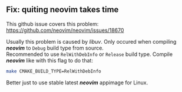 ## Fix: quiting neovim takes time

This github issue covers this problem: https://github.com/neovim/neovim/issues/18670

Usually this problem is caused by *libuv*. Only occured when compiling ***neovim*** to `Debug` build type from source.  
Recommended to use `RelWithDebInfo` or `Release` build type. Compile ***neovim*** like with this flag to do that: 
```bash
make CMAKE_BUILD_TYPE=RelWithDebInfo
```

Better just to use stable latest ***neovim*** appimage for Linux.
